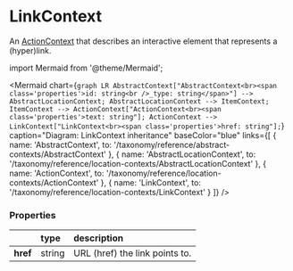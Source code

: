 # LinkContext

An [ActionContext](/taxonomy/reference/location-contexts/ActionContext) that describes an interactive element that represents a (hyper)link.

import Mermaid from '@theme/Mermaid';

<Mermaid chart={`
	graph LR
		AbstractContext["AbstractContext<br><span class='properties'>id: string<br />_type: string</span>"] --> AbstractLocationContext;
    AbstractLocationContext --> ItemContext;
    ItemContext --> ActionContext["ActionContext<br><span class='properties'>text: string"];
    ActionContext --> LinkContext["LinkContext<br><span class='properties'>href: string"];
`} 
  caption="Diagram: LinkContext inheritance" 
  baseColor="blue" 
  links={[
    { name: 'AbstractContext', to: '/taxonomy/reference/abstract-contexts/AbstractContext' },
    { name: 'AbstractLocationContext', to: '/taxonomy/reference/location-contexts/AbstractLocationContext' },
    { name: 'ActionContext', to: '/taxonomy/reference/location-contexts/ActionContext' },
    { name: 'LinkContext', to: '/taxonomy/reference/location-contexts/LinkContext' }
  ]}
/>


### Properties
|               | type        | description
| :--           | :--         | :--           
| **href**      | string      | URL (href) the link points to.
